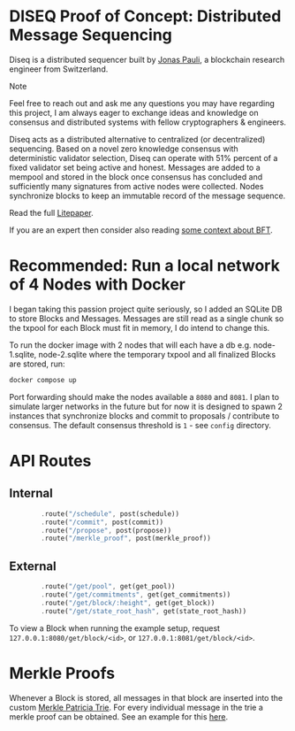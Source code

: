 # DISEQ Proof of Concept: Distributed Message Sequencing
Diseq is a distributed sequencer built by [Jonas Pauli](https://www.linkedin.com/in/jonas-pauli/), a blockchain research engineer from Switzerland.

> [!NOTE]
> Feel free to reach out and ask me any questions you may have regarding this project,
> I am always eager to exchange ideas and knowledge on consensus and distributed systems with fellow
> cryptographers & engineers.

Diseq acts as a distributed alternative to centralized (or decentralized) sequencing. Based on a novel zero knowledge consensus with deterministic validator selection, Diseq can operate with 51% percent of a fixed validator set being active and honest. Messages are added to a mempool and stored in the block once consensus has concluded and sufficiently many signatures from active nodes were collected. Nodes synchronize blocks to keep an immutable record of the message sequence.

Read the full [Litepaper](https://github.com/jonas089/zk-vrf-consensus/tree/master/whitepaper).

If you are an expert then consider also reading [some context about BFT](https://github.com/jonas089/zk-vrf-consensus/blob/master/whitepaper/byzantine-fault.md).

# Recommended: Run a local network of 4 Nodes with Docker
I began taking this passion project quite seriously, so I added an SQLite DB to store Blocks and Messages.
Messages are still read as a single chunk so the txpool for each Block must fit in memory, I do intend to change this.

To run the docker image with 2 nodes that will each have a db e.g. node-1.sqlite, node-2.sqlite where the temporary txpool and all
finalized Blocks are stored, run:

```bash
docker compose up
```

Port forwarding should make the nodes available a `8080` and `8081`. I plan to simulate larger networks in the future but for now it is designed
to spawn 2 instances that synchronize blocks and commit to proposals / contribute to consensus. The default consensus threshold is `1` - see `config` directory.

# API Routes

## Internal
```rust
        .route("/schedule", post(schedule))
        .route("/commit", post(commit))
        .route("/propose", post(propose))
        .route("/merkle_proof", post(merkle_proof))
```
## External
```rust
        .route("/get/pool", get(get_pool))
        .route("/get/commitments", get(get_commitments))
        .route("/get/block/:height", get(get_block))
        .route("/get/state_root_hash", get(state_root_hash))
```

To view a Block when running the example setup, request `127.0.0.1:8080/get/block/<id>`, or `127.0.0.1:8081/get/block/<id>`.

# Merkle Proofs
Whenever a Block is stored, all messages in that block are inserted into the custom [Merkle Patricia Trie](https://github.com/jonas089/jonas089-trie).
For every individual message in the trie a merkle proof can be obtained. See an example for this [here](https://github.com/jonas089/distributed-sequencer/blob/master/tests/api.rs).
